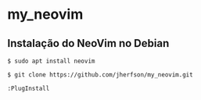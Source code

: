 # my_neovim

## Instalação do NeoVim no Debian

```
$ sudo apt install neovim
```

```
$ git clone https://github.com/jherfson/my_neovim.git 
```

```
:PlugInstall
```
